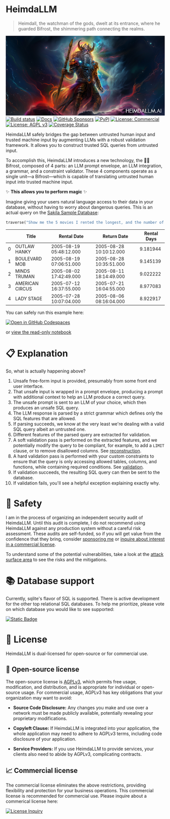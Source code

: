 # HeimdaLLM

> Heimdall, the watchman of the gods, dwelt at its entrance, where he guarded Bifrost,
> the shimmering path connecting the realms.

[![Heimdall](./docs/source/images/heimdall.png)](https://docs.heimdallm.ai)
[![Build status](https://github.com/amoffat/HeimdaLLM/actions/workflows/main.yml/badge.svg?branch=main)](https://github.com/amoffat/HeimdaLLM/actions)
[![Docs](https://img.shields.io/badge/Documentation-purple.svg)](https://docs.heimdallm.ai)
[![GitHub Sponsors](https://img.shields.io/github/sponsors/amoffat)](https://github.com/sponsors/amoffat)
[![PyPI](https://img.shields.io/pypi/v/heimdallm)](https://pypi.org/project/heimdallm/)
[![License: Commercial](https://img.shields.io/badge/License-Commercial-blue.svg)](https://forms.gle/frEPeeJx81Cmwva78)
[![License: AGPL v3](https://img.shields.io/badge/License-AGPL_v3-blue.svg)](https://www.gnu.org/licenses/agpl-3.0)
[![Coverage Status](https://coveralls.io/repos/github/amoffat/HeimdaLLM/badge.svg?branch=dev)](https://coveralls.io/github/amoffat/HeimdaLLM?branch=dev)

HeimdaLLM safely bridges the gap between untrusted human input and trusted machine input
by augmenting LLMs with a robust validation framework. It allows you to construct
trusted SQL queries from untrusted input.

To accomplish this, HeimdaLLM introduces a new technology, the 🌈✨ Bifrost, composed of
4 parts: an LLM prompt envelope, an LLM integration, a grammar, and a constraint
validator. These 4 components operate as a single unit—a Bifrost—which is capable of
translating untrusted human input into trusted machine input.

✨ **This allows you to perform magic** ✨

Imagine giving your users natural language access to their data in your database,
without having to worry about dangerous queries. This is an actual query on the [Sakila
Sample
Database](https://www.kaggle.com/datasets/atanaskanev/sqlite-sakila-sample-database):

```python
traverse("Show me the 5 movies I rented the longest, and the number of days I had them for.")
```

|     | Title           | Rental Date             | Return Date             | Rental Days |
| --- | --------------- | ----------------------- | ----------------------- | ----------- |
| 0   | OUTLAW HANKY    | 2005-08-19 05:48:12.000 | 2005-08-28 10:10:12.000 | 9.181944    |
| 1   | BOULEVARD MOB   | 2005-08-19 07:06:51.000 | 2005-08-28 10:35:51.000 | 9.145139    |
| 2   | MINDS TRUMAN    | 2005-08-02 17:42:49.000 | 2005-08-11 18:14:49.000 | 9.022222    |
| 3   | AMERICAN CIRCUS | 2005-07-12 16:37:55.000 | 2005-07-21 16:04:55.000 | 8.977083    |
| 4   | LADY STAGE      | 2005-07-28 10:07:04.000 | 2005-08-06 08:16:04.000 | 8.922917    |

You can safely run this example here:

[![Open in GitHub Codespaces](https://github.com/codespaces/badge.svg)](https://codespaces.new/amoffat/heimdallm/main)

or [view the read-only notebook](./notebooks/demo.ipynb)

# 📋 Explanation

So, what is actually happening above?

1. Unsafe free-form input is provided, presumably from some front end user interface.
1. That unsafe input is wrapped in a prompt envelope, producing a prompt with additional
   context to help an LLM produce a correct query.
1. The unsafe prompt is sent to an LLM of your choice, which then produces an unsafe
   SQL query.
1. The LLM response is parsed by a strict grammar which defines only the SQL features
   that are allowed.
1. If parsing succeeds, we know at the very least we're dealing with a valid SQL query
   albeit an untrusted one.
1. Different features of the parsed query are extracted for validation.
1. A soft validation pass is performed on the extracted features, and we potentially
   modify the query to be compliant, for example, to add a `LIMIT` clause, or to remove
   disallowed columns. See [reconstruction](TODO).
1. A hard validation pass is performed with your custom constraints to ensure that the
   query is only accessing allowed tables, columns, and functions, while containing
   required conditions. See [validation](TODO).
1. If validation succeeds, the resulting SQL query can then be sent to the database.
1. If validation fails, you'll see a helpful exception explaining exactly why.

# 🥽 Safety

I am in the process of organizing an independent security audit of HeimdaLLM. Until this
audit is complete, I do not recommend using HeimdaLLM against any production system
without a careful risk assessment. These audits are self-funded, so if you will get
value from the confidence that they bring, consider [sponsoring
me](https://github.com/sponsors/amoffat) or [inquire about interest in a commercial
license](https://forms.gle/frEPeeJx81Cmwva78).

To understand some of the potential vulnerabilities, take a look at the [attack surface
area](TODO) to see the risks and the mitigations.

# 📚 Database support

Currently, sqlite's flavor of SQL is supported. There is active development for the
other top relational SQL databases. To help me prioritize, please vote on which database
you would like to see supported:

[![Static Badge](https://img.shields.io/badge/Vote!-here-limegreen)](https://github.com/amoffat/HeimdaLLM/discussions/2)

# 📜 License

HeimdaLLM is dual-licensed for open-source or for commercial use.

## 🤝 Open-source license

The open-source license is [AGPLv3](https://www.gnu.org/licenses/agpl-3.0.en.html),
which permits free usage, modification, and distribution, and is appropriate for
individual or open-source usage. For commercial usage, AGPLv3 has key obligations that
your organization may want to avoid:

- **Source Code Disclosure:** Any changes you make and use over a network must be made
  publicly available, potentially revealing your proprietary modifications.

- **Copyleft Clause:** If HeimdaLLM is integrated into your application, the whole
  application may need to adhere to AGPLv3 terms, including code disclosure of your
  application.

- **Service Providers:** If you use HeimdaLLM to provide services, your clients also
  need to abide by AGPLv3, complicating contracts.

## 📈 Commercial license

The commercial license eliminates the above restrictions, providing flexibility and
protection for your business operations. This commercial license is recommended for
commercial use. Please inquire about a commerical license here:

[![License Inquiry](https://img.shields.io/badge/License%20inquiry-blue)](https://forms.gle/frEPeeJx81Cmwva78)

